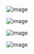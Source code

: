 ![image](https://github.com/user-attachments/assets/4d431a5b-8150-40e2-807b-1e3507251844)

![image](https://github.com/user-attachments/assets/96903177-934e-4b2d-ad71-83b04321f563)

![image](https://github.com/user-attachments/assets/6c3189b0-9503-413a-8117-1bbb5c93a1c5)

![image](https://github.com/user-attachments/assets/53d8063e-8a6f-442f-9f56-b69afca66c89)

